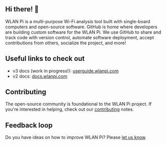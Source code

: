 ## Hi there! 👋

WLAN Pi is a multi-purpose Wi-Fi analysis tool built with single-board computers and open-source software. GitHub is home where developers are building custom software for the WLAN Pi. We use GitHub to share and track code with version control, automate software deployment, accept contributions from others, socialize the project, and more!

## Useful links to check out

* v3 docs (work in progress!): [userguide.wlanpi.com](https://userguide.wlanpi.com/wlanpi-v3/)
* v2 docs: [docs.wlanpi.com](https://docs.wlanpi.com)

## Contributing

The open-source community is foundational to the WLAN Pi project. If you're interested in helping, check out our [contributing](https://github.com/WLAN-Pi/.github/blob/main/contributing.md) notes.

## Feedback loop

Do you have ideas on how to improve WLAN Pi? Please [let us know](https://github.com/wlan-pi/feedback).
